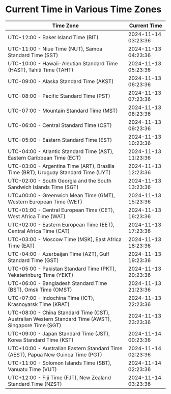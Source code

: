 # Current Time in Various Time Zones

| Time Zone | Current Time |
|-----------|--------------|
| UTC-12:00 - Baker Island Time (BIT) | 2024-11-14 03:23:36 |
| UTC-11:00 - Niue Time (NUT), Samoa Standard Time (SST) | 2024-11-13 04:23:36 |
| UTC-10:00 - Hawaii-Aleutian Standard Time (HAST), Tahiti Time (TAHT) | 2024-11-13 05:23:36 |
| UTC-09:00 - Alaska Standard Time (AKST) | 2024-11-13 06:23:36 |
| UTC-08:00 - Pacific Standard Time (PST) | 2024-11-13 07:23:36 |
| UTC-07:00 - Mountain Standard Time (MST) | 2024-11-13 08:23:36 |
| UTC-06:00 - Central Standard Time (CST) | 2024-11-13 09:23:36 |
| UTC-05:00 - Eastern Standard Time (EST) | 2024-11-13 10:23:36 |
| UTC-04:00 - Atlantic Standard Time (AST), Eastern Caribbean Time (ECT) | 2024-11-13 11:23:36 |
| UTC-03:00 - Argentina Time (ART), Brasília Time (BRT), Uruguay Standard Time (UYT) | 2024-11-13 12:23:36 |
| UTC-02:00 - South Georgia and the South Sandwich Islands Time (SGT) | 2024-11-13 13:23:36 |
| UTC±00:00 - Greenwich Mean Time (GMT), Western European Time (WET) | 2024-11-13 15:23:36 |
| UTC+01:00 - Central European Time (CET), West Africa Time (WAT) | 2024-11-13 16:23:36 |
| UTC+02:00 - Eastern European Time (EET), Central Africa Time (CAT) | 2024-11-13 17:23:36 |
| UTC+03:00 - Moscow Time (MSK), East Africa Time (EAT) | 2024-11-13 18:23:36 |
| UTC+04:00 - Azerbaijan Time (AZT), Gulf Standard Time (GST) | 2024-11-13 19:23:36 |
| UTC+05:00 - Pakistan Standard Time (PKT), Yekaterinburg Time (YEKT) | 2024-11-13 20:23:36 |
| UTC+06:00 - Bangladesh Standard Time (BST), Omsk Time (OMST) | 2024-11-13 21:23:36 |
| UTC+07:00 - Indochina Time (ICT), Krasnoyarsk Time (KRAT) | 2024-11-13 22:23:36 |
| UTC+08:00 - China Standard Time (CST), Australian Western Standard Time (AWST), Singapore Time (SGT) | 2024-11-13 23:23:36 |
| UTC+09:00 - Japan Standard Time (JST), Korea Standard Time (KST) | 2024-11-14 00:23:36 |
| UTC+10:00 - Australian Eastern Standard Time (AEST), Papua New Guinea Time (PGT) | 2024-11-14 02:23:36 |
| UTC+11:00 - Solomon Islands Time (SBT), Vanuatu Time (VUT) | 2024-11-14 02:23:36 |
| UTC+12:00 - Fiji Time (FJT), New Zealand Standard Time (NZST) | 2024-11-14 03:23:36 |
